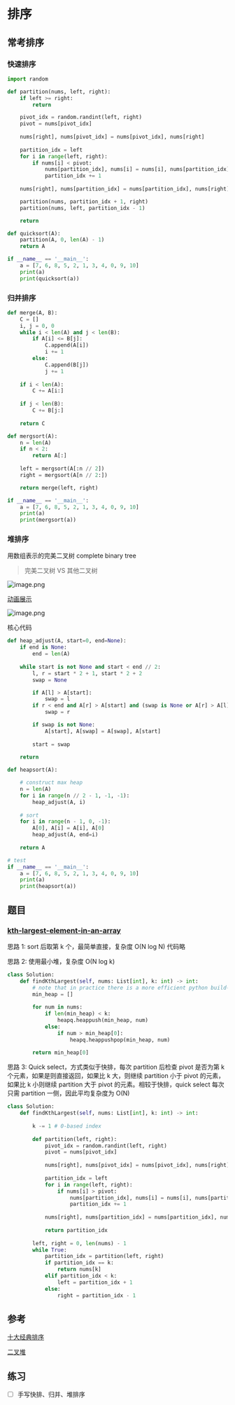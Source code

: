 # 排序

## 常考排序

### 快速排序

```Python
import random

def partition(nums, left, right):
    if left >= right:
        return

    pivot_idx = random.randint(left, right)
    pivot = nums[pivot_idx]
    
    nums[right], nums[pivot_idx] = nums[pivot_idx], nums[right]
            
    partition_idx = left
    for i in range(left, right):
        if nums[i] < pivot:
            nums[partition_idx], nums[i] = nums[i], nums[partition_idx]
            partition_idx += 1
            
    nums[right], nums[partition_idx] = nums[partition_idx], nums[right]

    partition(nums, partition_idx + 1, right)
    partition(nums, left, partition_idx - 1)

    return

def quicksort(A):
    partition(A, 0, len(A) - 1)
    return A

if __name__ == '__main__':
    a = [7, 6, 8, 5, 2, 1, 3, 4, 0, 9, 10]
    print(a)
    print(quicksort(a))
```

### 归并排序

```Python
def merge(A, B):
    C = []
    i, j = 0, 0
    while i < len(A) and j < len(B):
        if A[i] <= B[j]:
            C.append(A[i])
            i += 1
        else:
            C.append(B[j])
            j += 1
    
    if i < len(A):
        C += A[i:]
    
    if j < len(B):
        C += B[j:]
    
    return C

def mergsort(A):
    n = len(A)
    if n < 2:
        return A[:]
    
    left = mergsort(A[:n // 2])
    right = mergsort(A[n // 2:])

    return merge(left, right)

if __name__ == '__main__':
    a = [7, 6, 8, 5, 2, 1, 3, 4, 0, 9, 10]
    print(a)
    print(mergsort(a))
```

### 堆排序

用数组表示的完美二叉树 complete binary tree

> 完美二叉树 VS 其他二叉树

![image.png](https://img.fuiboom.com/img/tree_type.png)

[动画展示](https://www.bilibili.com/video/av18980178/)

![image.png](https://img.fuiboom.com/img/heap.png)

核心代码

```Python
def heap_adjust(A, start=0, end=None):
    if end is None:
        end = len(A)
    
    while start is not None and start < end // 2:
        l, r = start * 2 + 1, start * 2 + 2
        swap = None

        if A[l] > A[start]:
            swap = l
        if r < end and A[r] > A[start] and (swap is None or A[r] > A[l]):
            swap = r

        if swap is not None:
            A[start], A[swap] = A[swap], A[start]
            
        start = swap
    
    return

def heapsort(A):

    # construct max heap
    n = len(A)
    for i in range(n // 2 - 1, -1, -1):
        heap_adjust(A, i)
    
    # sort
    for i in range(n - 1, 0, -1):
        A[0], A[i] = A[i], A[0]
        heap_adjust(A, end=i)
    
    return A

# test
if __name__ == '__main__':
    a = [7, 6, 8, 5, 2, 1, 3, 4, 0, 9, 10]
    print(a)
    print(heapsort(a))
```

## 题目

### [kth-largest-element-in-an-array](https://leetcode-cn.com/problems/kth-largest-element-in-an-array/)

思路 1: sort 后取第 k 个，最简单直接，复杂度 O(N log N) 代码略

思路 2: 使用最小堆，复杂度 O(N log k)

```Python
class Solution:
    def findKthLargest(self, nums: List[int], k: int) -> int:
        # note that in practice there is a more efficient python build-in function heapq.nlargest(k, nums)
        min_heap = []
        
        for num in nums:
            if len(min_heap) < k:
                heapq.heappush(min_heap, num)
            else:
                if num > min_heap[0]:
                    heapq.heappushpop(min_heap, num)
        
        return min_heap[0]
```

思路 3: Quick select，方式类似于快排，每次 partition 后检查 pivot 是否为第 k 个元素，如果是则直接返回，如果比 k 大，则继续 partition 小于 pivot 的元素，如果比 k 小则继续 partition 大于 pivot 的元素。相较于快排，quick select 每次只需 partition 一侧，因此平均复杂度为 O(N)

```Python
class Solution:
    def findKthLargest(self, nums: List[int], k: int) -> int:
        
        k -= 1 # 0-based index
        
        def partition(left, right):
            pivot_idx = random.randint(left, right)
            pivot = nums[pivot_idx]
            
            nums[right], nums[pivot_idx] = nums[pivot_idx], nums[right]
            
            partition_idx = left
            for i in range(left, right):
                if nums[i] > pivot:
                    nums[partition_idx], nums[i] = nums[i], nums[partition_idx]
                    partition_idx += 1
            
            nums[right], nums[partition_idx] = nums[partition_idx], nums[right]
            
            return partition_idx
        
        left, right = 0, len(nums) - 1
        while True:
            partition_idx = partition(left, right)
            if partition_idx == k:
                return nums[k]
            elif partition_idx < k:
                left = partition_idx + 1
            else:
                right = partition_idx - 1
```



## 参考

[十大经典排序](https://www.cnblogs.com/onepixel/p/7674659.html)

[二叉堆](https://labuladong.gitbook.io/algo/shu-ju-jie-gou-xi-lie/er-cha-dui-xiang-jie-shi-xian-you-xian-ji-dui-lie)

## 练习

- [ ] 手写快排、归并、堆排序
